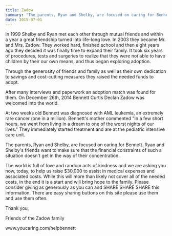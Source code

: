 ```yaml
---
title: Zadow
summary: "The parents, Ryan and Shelby, are focused on caring for Bennett. Ryan and Shelby's friends want to make sure that the financial constraints of such a situation doesn't get in the way of their concentration."
date: 2015-07-01
---
```

<p>In 1999 Shelby and Ryan met each other through mutual friends and within a year a great friendship turned into life-long love. In 2003 they became Mr. and Mrs. Zadow. They worked hard, finished school and then eight years ago they decided it was finally time to expand their family. It took six years of procedures, tests and surgeries to realize that they were not able to have children by their our own means, and thus began exploring adoption.</p><p>Through the generosity of friends and family as well as their own dedication to savings and cost-cutting measures they raised the needed funds to adopt.</p><p>After many interviews and paperwork an adoption match was found for them. On December 26th, 2014 Bennett Curtis Declan Zadow was welcomed into the world. </p><p>At two weeks old Bennett was diagnosed with AML leukemia, an extremely rare cancer (one in a million). Bennett's mother commented "In a few short hours, we went from living in a dream to one of the worst nights of our lives." They immediately started treatment and are at the pediatric intensive care unit. </p><p>The parents, Ryan and Shelby, are focused on caring for Bennett. Ryan and Shelby's friends want to make sure that the financial constraints of such a situation doesn't get in the way of their concentration. </p><p>The world is full of love and random acts of kindness and we are asking you now, today, to help us raise $30,000 to assist in medical expenses and associated costs. While this will more than likely not cover all of the needed costs, in the end it is a start and will bring hope to the family. Please consider giving as generously as you can and SHARE SHARE SHARE this information. There are easy sharing buttons on this site please use them and use them often.</p><p>Thank you,</p><p>Friends of the Zadow family</p><p>www.youcaring.com/helpbennett</p>